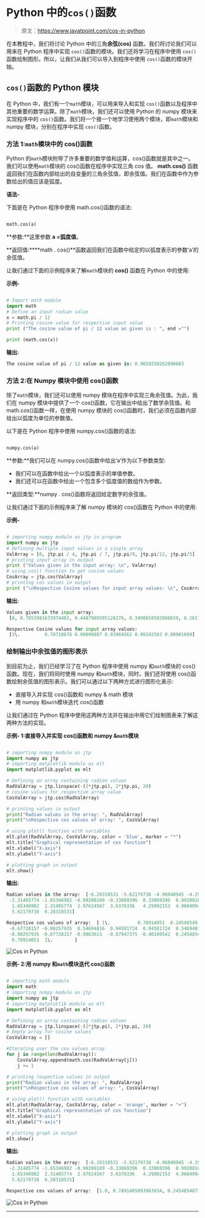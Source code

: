 # Python 中的`cos()`函数

> 原文：<https://www.javatpoint.com/cos-in-python>

在本教程中，我们将讨论 Python 中的三角**余弦(cos)** 函数。我们将讨论我们可以用来在 Python 程序中实现 `cos()`函数的模块。我们还将学习在程序中使用 `cos()`函数绘制图形。所以，让我们从我们可以导入到程序中使用 `cos()`函数的模块开始。

## `cos()`函数的 Python 模块

在 Python 中，我们有一个`math`模块，可以用来导入和实现 `cos()`函数以及程序中其他重要的数学运算。除了`math`模块，我们还可以使用 Python 的 numpy 模块来实现程序中的 `cos()`函数。我们将一个接一个地学习使用两个模块，即`math`模块和 numpy 模块，分别在程序中实现 `cos()`函数。

### 方法 1:`math`模块中的 cos()函数

Python 的`math`模块附带了许多重要的数学值和运算，cos()函数就是其中之一。我们可以使用`math`模块的 cos()函数在程序中实现三角 cos 值。 **math.cos()** 函数返回我们在函数内部给出的自变量的三角余弦值，即余弦值。我们在函数中作为参数给出的值应该是弧度。

**语法-**

下面是在 Python 程序中使用 math.cos()函数的语法:

```py

math.cos(a)

```

**参数:**这里参数 **a =弧度值**。

**返回值:****math . cos()**函数返回我们在函数中给定的以弧度表示的参数‘a’的余弦值。

让我们通过下面的示例程序来了解`math`模块的 **cos()** 函数在 Python 中的使用:

**示例-**

```py

# Import math module
import math
# Define an input radian value
x = math.pi / 12
# Printing cosine value for respective input value
print ("The cosine value of pi / 12 value as given is : ", end ="")  

print (math.cos(x))

```

**输出:**

```py
The cosine value of pi / 12 value as given is: 0.9659258262890683

```

### 方法 2:在 Numpy 模块中使用 cos()函数

除了`math`模块，我们还可以使用 numpy 模块在程序中实现三角余弦值。为此，我们在 numpy 模块中提供了一个 cos()函数，它在输出中给出了数学余弦值。和 math.cos()函数一样，在使用 numpy 模块的 cos()函数时，我们必须在函数内部给出以弧度为单位的参数值。

以下是在 Python 程序中使用 numpy.cos()函数的语法:

```py

numpy.cos(a)

```

**参数:**我们可以在 numpy.cos()函数中给出‘a’作为以下参数类型:

*   我们可以在函数中给出一个以弧度表示的单值参数。
*   我们还可以在函数中给出一个包含多个弧度值的数组作为参数。

**返回类型:**numpy . cos()函数将返回给定数字的余弦值。

让我们通过下面的示例程序来了解 numpy 模块的 cos()函数在 Python 中的使用:

**示例-**

```py

# importing numpy module as jtp in program
import numpy as jtp
# defining multiple input values in a single array
ValArray = [0, jtp.pi / 4, jtp.pi / 7, jtp.pi/9, jtp.pi/12, jtp.pi/5]
# printing input array in output
print ("Values given in the input array: \n", ValArray)
# using cos() function to get cosine values
CosArray = jtp.cos(ValArray)
# printing cos values in output
print ("\nRespective Cosine values for input array values: \n", CosArray)

```

**输出:**

```py
Values given in the input array: 
 [0, 0.7853981633974483, 0.4487989505128276, 0.3490658503988659, 0.2617993877991494, 0.6283185307179586]

Respective Cosine values for input array values: 
 [1\.         0.70710678 0.90096887 0.93969262 0.96592583 0.80901699]

```

### 绘制输出中余弦值的图形表示

到目前为止，我们已经学习了在 Python 程序中使用 numpy 和`math`模块的 cos()函数。现在，我们将同时使用 numpy 和`math`模块，同时，我们还将使用 cos()函数绘制余弦值的图形表示。我们可以通过以下两种方式进行图形化表示:

*   直接导入并实现 cos()函数和 numpy & math 模块
*   用 numpy 和`math`模块迭代 cos()函数

让我们通过在 Python 程序中使用这两种方法并在输出中用它们绘制图表来了解这两种方法的实现。

**示例- 1:直接导入并实现 cos()函数和 numpy &`math`模块**

```py

# importing numpy module as jtp
import numpy as jtp
# importing matplotlib module as mlt
import matplotlib.pyplot as mlt

# Defining an array containing radian values
RadValArray = jtp.linspace(-(2*jtp.pi), 2*jtp.pi, 20)
# cosine values for respective array value
CosValArray = jtp.cos(RadValArray)

# printing values in output
print("Radian values in the array: ", RadValArray)
print("\nRespective cos values of array: ", CosValArray)

# using plot() function with variables
mlt.plot(RadValArray, CosValArray, color = 'blue', marker = "*")
mlt.title("Graphical representation of cos function")
mlt.xlabel("X-axis")
mlt.ylabel("Y-axis")

# plotting graph in output
mlt.show()

```

**输出:**

```py
Radian values in the array:  [-6.28318531 -5.62179738 -4.96040945 -4.29902153 -3.6376336  -2.97624567
 -2.31485774 -1.65346982 -0.99208189 -0.33069396  0.33069396  0.99208189
  1.65346982  2.31485774  2.97624567  3.6376336   4.29902153  4.96040945
  5.62179738  6.28318531]

Respective cos values of array:  [ 1\.          0.78914051  0.24548549 -0.40169542 -0.87947375 -0.9863613
 -0.67728157 -0.08257935  0.54694816  0.94581724  0.94581724  0.54694816
 -0.08257935 -0.67728157 -0.9863613  -0.87947375 -0.40169542  0.24548549
  0.78914051  1\.        ]

```

![Cos in Python](img/190fa3cab7fb04165685089929b44cc7.png)

**示例- 2:用 numpy 和`math`模块迭代 cos()函数**

```py

# importing math module
import math
# importing numpy module as jtp
import numpy as jtp
# importing matplotlib module as mlt
import matplotlib.pyplot as mlt

# Defining an array containing radian values
RadValArray = jtp.linspace(-(2*jtp.pi), 2*jtp.pi, 20)
# Empty array for cosine values
CosValArray = []

#Iterating over the cos values array
for j in range(len(RadValArray)): 
    CosValArray.append(math.cos(RadValArray[j])) 
    j += 1

# printing respective values in output
print("Radian values in the array: ", RadValArray)
print("\nRespective cos values of array: ", CosValArray)

# using plot() function with variables
mlt.plot(RadValArray, CosValArray, color = 'orange', marker = "+")
mlt.title("Graphical representation of cos function")
mlt.xlabel("X-axis")
mlt.ylabel("Y-axis")

# plotting graph in output
mlt.show()

```

**输出:**

```py
Radian values in the array:  [-6.28318531 -5.62179738 -4.96040945 -4.29902153 -3.6376336  -2.97624567
 -2.31485774 -1.65346982 -0.99208189 -0.33069396  0.33069396  0.99208189
  1.65346982  2.31485774  2.97624567  3.6376336   4.29902153  4.96040945
  5.62179738  6.28318531]

Respective cos values of array:  [1.0, 0.7891405093963934, 0.2454854871407988, -0.40169542465296987, -0.8794737512064891, -0.9863613034027223, -0.6772815716257412, -0.08257934547233249, 0.5469481581224268, 0.9458172417006346, 0.9458172417006346, 0.5469481581224268, -0.0825793454723316, -0.6772815716257405, -0.9863613034027223, -0.8794737512064893, -0.40169542465296987, 0.2454854871407988, 0.7891405093963934, 1.0]

```

![Cos in Python](img/25e611fa55f3450a1371865fc645edc1.png)

* * *